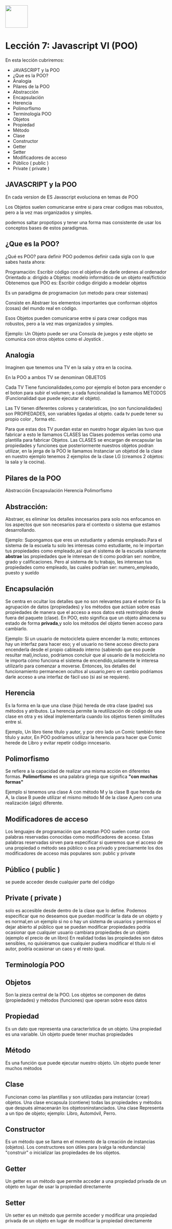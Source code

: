 <img  src='../logo.png' height='70px'>

# Lección 7: Javascript VI (POO)

En esta lección cubriremos:

* JAVASCRIPT y la POO
* ¿Que es la POO?
* Analogia
* Pilares de la POO
* Abstracción
* Encapsulación
* Herencia
* Polimorfismo
* Terminología POO
* Objetos
* Propiedad
* Método
* Clase
* Constructor
* Getter
* Setter
* Modificadores de acceso
* Público ( public )
* Private ( private )


## JAVASCRIPT y la POO


En cada version de ES Javascript evoluciona en temas de POO

Los Objetos suelen comunicarse entre si para crear codigos mas robustos, pero a la vez mas organizados y simples.

podemos saltar propotipos y tener una forma mas consistente de usar los conceptos bases de estos paradigmas.



## ¿Que es la POO?
¿Qué es POO?
para definir POO podemos definir cada sigla con lo que sabes hasta ahora:

Programación: Escribir código con el objetivo de darle ordenes al ordenador
Orientado a: dirigido a
Objetos: modelo informático de un objeto real/ficticio
Obtenemos que POO es: Escribir código dirigido a modelar objetos

Es un paradigma de programacion (un metodo para crear sistemas)

Consiste en Abstraer los elementos importantes que conforman objetos (cosas) del mundo real en código.

Esos Objetos pueden comunicarse entre si para crear codigos mas robustos, pero a la vez mas organizados y simples.

Ejemplo: Un Objeto puede ser una Consola de juegos y este objeto se comunica con otros objetos como el Joystick .

## Analogia
Imaginen que tenemos una TV en la sala y otra en la cocina.

En la POO a ambos TV se denominan OBJETOS

Cada TV Tiene funcionalidades,como por ejemplo el boton para encender o el boton para subir el volumen; a cada funcionalidad la llamamos METODOS (Funcionalidad que puede ejecutar el objeto).

Las TV tienen diferentes colores y carateristicas, (no son funcionalidades) son PROPIEDADES, son variables ligadas al objeto.
cada tv puede tener su propio color , forma etc.

Para que estas dos TV puedan estar en nuestro hogar alguien las tuvo que fabricar a esto le llamamos CLASES
las Clases podemos verlas como una plantilla para fabricar Objetos.
Las CLASES se encargan de encapsular las propiedades y funciones que posteriormente nuestros objetos podran utilizar, en la jerga de la POO le llamamos Instanciar un objetod de la clase en nuestro ejemplo tenemos 2 ejemplos de la clase LG (creamos 2 objetos: la sala y la cocina).

## Pilares de la POO
Abstracción
Encapsulación
Herencia
Polimorfismo

## Abstracción:
Abstraer, es eliminar los detalles inncesarios para solo nos enfocamos en los aspectos que son necesarios para el contexto o sistema que estamos desarrollando.

Ejemplo:
Supongamos que eres un estudiante y además empleado.Para el sistema de la escuela tu solo les interesas como estudiante, no le importan tus propiedades como empleado,así que el sistema de la escuela solamente <b>abstrae</b> las propiedades que le interesan de ti como podrían ser: nombre, grado y calificaciones. Pero al sistema de tu trabajo, les interesan tus propiedades como empleado, las cuales podrían ser: numero_empleado, puesto y sueldo

## Encapsulación
Se centra en ocultar los detalles que no son relevantes para el exterior
Es la agrupación de datos (propiedades) y los métodos que actúan sobre esas propiedades de manera que el acceso a esos datos está restringido desde fuera del paquete (clase).
En POO, esto significa que un objeto almacena su estado de forma <b>privada</b>,y solo los métodos del objeto tienen acceso para cambiarlo.
        
Ejemplo:
Si un usuario de motocicleta quiere encender la moto; entonces hay un interfaz para hacer eso; y el usuario no tiene acceso directo para encenderla desde el propio cableado interno (sabiendo que eso puede resultar mal),incluso, podríamos concluir que al usuario de la moticicleta no le importa cómo funciona el sistema de encendido,solamente le interesa utilizarlo para comenzar a moverse.
Entonces, los detalles del funcionamiento permanecen ocultos al usuario,pero en cambio podriamos darle acceso a una interfaz de fácil uso (si así se requiere).

## Herencia
Es la forma en la que una clase (hija) hereda de otra clase (padre) sus métodos y atributos.
La herencia permite la reutilización de código de una clase en otra y es ideal implementarla cuando los objetos tienen similitudes entre sí.

Ejemplo, Un libro tiene título y autor, y por otro lado un Comic también tiene título y autor,
En POO podríamos utilizar la herencia para hacer que Comic herede de Libro y evitar repetir código inncesario.


## Polimorfismo
Se refiere a la capacidad de realizar una misma acción en diferentes formas.
<b>Polimorfismo</b> es una palabra griega que significa <b>"con muchas formas"</b>

Ejemplo si tenemos una clase A con método M y la clase B que hereda de A, la clase B puede utilizar el mismo método M de la clase A,pero con una realización (algo) diferente.

## Modificadores de acceso
Los lenguajes de programación que aceptan POO suelen contar con palabras
reservadas conocidas como modificadores de acceso. Estas palabras reservadas
sirven para especificar si queremos que el acceso de una propiedad o método sea
público o sea privado y precisamente los dos modificadores de acceso más populares
son: public y private
## Público ( public )
se puede acceder desde cualquier parte del código
## Private ( private )
solo es accesible desde dentro de la clase que lo define.
Podemos específicar que no deseamos que puedan modificar la data de un objeto y es normal,en un ejemplo si no o hay un sistema de usuarios y permisos el dejar abierto al público que se puedan modificar propiedades podría ocasionar que cualquier usuario cambiara propiedades de un objeto (ejemplo el precio de un libro)
En realidad todas las propiedades son datos sensibles, no quisiéramos que cualquier pudiera modificar el título ni el autor, podría ocasionar un caos y el resto igual.


## Terminología POO

## Objetos 
Son la pieza central de la POO.
Los objetos se componen de datos (propiedades) y métodos (funciones) que operan sobre esos datos

## Propiedad 
Es un dato que representa una característica de un objeto. Una propiedad es una variable.
Un objeto puede tener muchas propiedades

## Método   
 Es una función que puede ejecutar nuestro objeto. Un objeto puede tener muchos métodos

## Clase 
Funcionan como las plantillas y son utilizadas para instanciar (crear) objetos.
Una clase encapsula (contiene) todas las propiedades y métodos que después almacenarán los objetosninstanciados. Una clase Representa a un tipo de objeto; ejemplo: Libro, Automóvil, Perro.

## Constructor 
 Es un método que se llama en el momento de la creación de instancias (objetos).
Los constructores son útiles para (valga la redundancia) "construir" o inicializar las propiedades de los objetos.

## Getter 
Un getter es un método que permite acceder a una propiedad privada de un objeto en lugar de usar la propiedad directamente

## Setter
Un setter es un método que permite acceder y modificar una propiedad privada de un objeto en lugar de modificar la propiedad directamente





